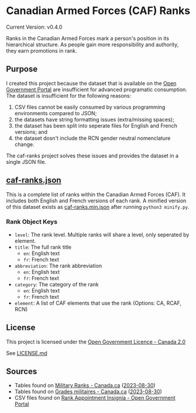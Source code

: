 # Canadian Armed Forces (CAF) Ranks
Current Version: v0.4.0

Ranks in the Canadian Armed Forces mark a person's position in its hierarchical structure. As people gain more responsibility and authority, they earn promotions in rank.

## Purpose

I created this project because the dataset that is available on the [Open Government Portal](https://open.canada.ca/data/en/dataset/a503f0de-b081-4b8f-ae69-651f8c95d676) are insufficient for advanced programatic consumption. The dataset is insufficient for the following reasons:

1. CSV files cannot be easily consumed by various programming environments compared to JSON;
2. the datasets have string formatting issues (extra/missing spaces);
3. the dataset has been split into seperate files for English and French versions; and
4. the dataset dosn't include the RCN gender neutral nomenclature change.

The caf-ranks project solves these issues and provides the dataset in a single JSON file.

## [caf-ranks.json](caf-ranks.json)
This is a complete list of ranks within the Canadian Armed Forces (CAF). It includes both English and French versions of each rank. A minified version of this dataset exists as [caf-ranks.min.json](caf-ranks.min.json) after running `python3 minify.py`.

### Rank Object Keys
- `level`: The rank level. Multiple ranks will share a level, only seperated by element. 
- `title`: The full rank title
    - `en`: English text
    - `fr`: French text
- `abbreviation`: The rank abbreviation
    - `en`: English text
    - `fr`: French text
- `category`: The category of the rank
    - `en`: English text
    - `fr`: French text
- `element`: A list of CAF elements that use the rank (Options: CA, RCAF, RCN)

## License

This project is licensed under the [Open Government Licence - Canada 2.0](https://open.canada.ca/en/open-government-licence-canada)

See [LICENSE.md](LICENSE.md)

## Sources

- Tables found on [Military Ranks - Canada.ca](https://www.canada.ca/en/services/defence/caf/military-identity-system/rank-appointment-insignia.html) ([2023-08-30](https://web.archive.org/web/20230913233331/https://www.canada.ca/en/services/defence/caf/military-identity-system/rank-appointment-insignia.html))
- Tables found on [Grades militaires - Canada.ca](https://www.canada.ca/fr/services/defense/fac/systeme-identite-militaire/insignes-grade-fonction.html) ([2023-08-30](https://web.archive.org/web/20230930204703/https://www.canada.ca/fr/services/defense/fac/systeme-identite-militaire/insignes-grade-fonction.html))
- CSV files found on [Rank Appointment Insignia - Open Government Portal](https://open.canada.ca/data/en/dataset/a503f0de-b081-4b8f-ae69-651f8c95d676)
